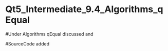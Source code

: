 # Qt5_Intermediate_9.4_Algorithms_qEqual

#Under Algorithms qEqual discussed and

#SourceCode added 
